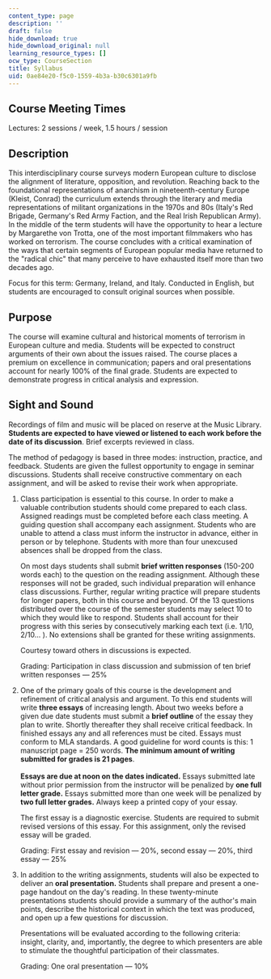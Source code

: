 ```yaml
---
content_type: page
description: ''
draft: false
hide_download: true
hide_download_original: null
learning_resource_types: []
ocw_type: CourseSection
title: Syllabus
uid: 0ae84e20-f5c0-1559-4b3a-b30c6301a9fb
---
```

## Course Meeting Times

Lectures: 2 sessions / week, 1.5 hours / session

## Description

This interdisciplinary course surveys modern European culture to disclose the alignment of literature, opposition, and revolution. Reaching back to the foundational representations of anarchism in nineteenth-century Europe (Kleist, Conrad) the curriculum extends through the literary and media representations of militant organizations in the 1970s and 80s (Italy's Red Brigade, Germany's Red Army Faction, and the Real Irish Republican Army). In the middle of the term students will have the opportunity to hear a lecture by Margarethe von Trotta, one of the most important filmmakers who has worked on terrorism. The course concludes with a critical examination of the ways that certain segments of European popular media have returned to the "radical chic" that many perceive to have exhausted itself more than two decades ago.

Focus for this term: Germany, Ireland, and Italy. Conducted in English, but students are encouraged to consult original sources when possible.

## Purpose

The course will examine cultural and historical moments of terrorism in European culture and media. Students will be expected to construct arguments of their own about the issues raised. The course places a premium on excellence in communication; papers and oral presentations account for nearly 100% of the final grade. Students are expected to demonstrate progress in critical analysis and expression.

## Sight and Sound

Recordings of film and music will be placed on reserve at the Music Library. **Students are expected to have viewed or listened to each work before the date of its discussion**. Brief excerpts reviewed in class.

The method of pedagogy is based in three modes: instruction, practice, and feedback. Students are given the fullest opportunity to engage in seminar discussions. Students shall receive constructive commentary on each assignment, and will be asked to revise their work when appropriate.

1. Class participation is essential to this course. In order to make a valuable contribution students should come prepared to each class. Assigned readings must be completed before each class meeting. A guiding question shall accompany each assignment. Students who are unable to attend a class must inform the instructor in advance, either in person or by telephone. Students with more than four unexcused absences shall be dropped from the class.   
      
    On most days students shall submit **brief written responses** (150-200 words each) to the question on the reading assignment. Although these responses will not be graded, such individual preparation will enhance class discussions. Further, regular writing practice will prepare students for longer papers, both in this course and beyond. Of the 13 questions distributed over the course of the semester students may select 10 to which they would like to respond. Students shall account for their progress with this series by consecutively marking each text (i.e. 1/10, 2/10… ). No extensions shall be granted for these writing assignments.   
      
    Courtesy toward others in discussions is expected.   
      
    Grading: Participation in class discussion and submission of ten brief written responses — 25%
2. One of the primary goals of this course is the development and refinement of critical analysis and argument. To this end students will write **three essays** of increasing length. About two weeks before a given due date students must submit a **brief outline** of the essay they plan to write. Shortly thereafter they shall receive critical feedback. In finished essays any and all references must be cited. Essays must conform to MLA standards. A good guideline for word counts is this: 1 manuscript page = 250 words. **The minimum amount of writing submitted for grades is 21 pages**.   
       
    **Essays are due at noon on the dates indicated.** Essays submitted late without prior permission from the instructor will be penalized by **one full letter grade.** Essays submitted more than one week will be penalized by **two full letter grades.** Always keep a printed copy of your essay.   
      
    The first essay is a diagnostic exercise. Students are required to submit revised versions of this essay. For this assignment, only the revised essay will be graded.   
      
    Grading: First essay and revision — 20%, second essay — 20%, third essay — 25%
3. In addition to the writing assignments, students will also be expected to deliver an **oral presentation.** Students shall prepare and present a one-page handout on the day's reading. In these twenty-minute presentations students should provide a summary of the author's main points, describe the historical context in which the text was produced, and open up a few questions for discussion.   
      
    Presentations will be evaluated according to the following criteria: insight, clarity, and, importantly, the degree to which presenters are able to stimulate the thoughtful participation of their classmates.   
      
    Grading: One oral presentation — 10%
